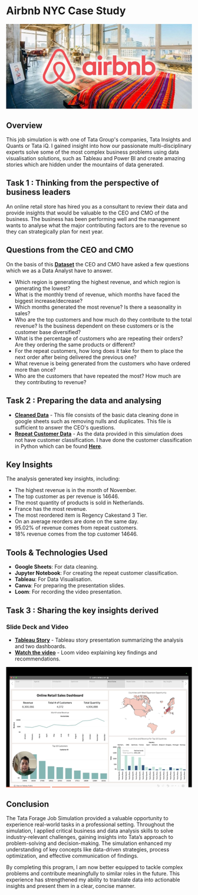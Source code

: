# Airbnb NYC Case Study

![Content cannot be displayed for some reason](https://github.com/Karanarora274/Airbnb-NYC-Case-Study/blob/main/temp/W67fmQo.jpg)

## Overview

This job simulation is with one of Tata Group's companies, Tata Insights and Quants or Tata iQ. I gained insight into how our passionate multi-disciplinary experts solve some of the most complex business problems using data visualisation solutions, such as Tableau and Power BI and create amazing stories which are hidden under the mountains of data generated. 

## Task 1 : Thinking from the perspective of business leaders

An online retail store has hired you as a consultant to review their data and provide insights that would be valuable to the CEO and CMO of the business. The business has been performing well and the management wants to analyse what the major contributing factors are to the revenue so they can strategically plan for next year.

## Questions from the CEO and CMO

On the basis of this [**Dataset**](https://docs.google.com/spreadsheets/d/1OnFXDcydpqhSUbFt6XYV1ebClkvexNe2FcqJjwbs6FA/edit?usp=sharing) the CEO and CMO have asked a few questions which we as a Data Analyst have to answer.

- Which region is generating the highest revenue, and which region is generating the lowest?
- What is the monthly trend of revenue, which months have faced the biggest increase/decrease?
- Which months generated the most revenue? Is there a seasonality in sales?
- Who are the top customers and how much do they contribute to the total revenue? Is the business dependent on these customers or is the customer base diversified?
- What is the percentage of customers who are repeating their orders? Are they ordering the same products or different?
- For the repeat customers, how long does it take for them to place the next order after being delivered the previous one?
- What revenue is being generated from the customers who have ordered more than once?
- Who are the customers that have repeated the most? How much are they contributing to revenue?

## Task 2 : Preparing the data and analysing

- [**Cleaned Data**](https://docs.google.com/spreadsheets/d/1lmp3iSW8OC9Hkw89tKKwiSGD65tlvWLL67f3211cqPw/edit?usp=sharing) - This file consists of the basic data cleaning done in google sheets such as removing nulls and duplicates. This file is sufficient to answer the CEO's questions.
- [**Repeat Customer Data**](https://docs.google.com/spreadsheets/d/19XEK8iDI__eNNuraz3JhjCBHrrRHeAMzeWy5ZCpGVwY/edit?usp=sharing) - As the data provided in this simulation does not have customer classification. I have done the customer classification in Python which can be found [**Here**](https://github.com/Karanarora274/Tata-Data-Analysis-and-Visualisation/blob/main/Tata%20Forage.ipynb).

## Key Insights

The analysis generated key insights, including:
- The highest revenue is in the month of November.
- The top customer as per revenue is 14646.
- The most quantity of products is sold in Netherlands.
- France has the most revenue.
- The most reordered item is Regency Cakestand 3 Tier.
- On an average reorders are done on the same day.
- 95.02% of revenue comes from repeat customers.
- 18% revenue comes from the top customer 14646.

## Tools & Technologies Used

- **Google Sheets**: For data cleaning.
- **Jupyter Notebook**: For creating the repeat customer classification.
- **Tableau**: For Data Visualisation.
- **Canva**: For preparing the presentation slides.
- **Loom**: For recording the video presentation.

## Task 3 : Sharing the key insights derived

### Slide Deck and Video

- [**Tableau Story**](https://public.tableau.com/app/profile/karan.arora8884/viz/Tata_17297407134300/Story1?publish=yes) - Tableau story presentation summarizing the analysis and two dashboards.
- [**Watch the video**](https://www.loom.com/share/2d9168cfa9fa4c4da09baf219a09b1c4?sid=4c640465-4b25-440f-b85d-89eb8e3acfc5) - Loom video explaining key findings and recommendations.

[![Content cannot be displayed for some reason](https://github.com/Karanarora274/Tata-Data-Analysis-and-Visualisation/blob/main/images/Screenshot%202024-10-24%20at%2010.54.43.png)](https://www.loom.com/share/2d9168cfa9fa4c4da09baf219a09b1c4?sid=4c640465-4b25-440f-b85d-89eb8e3acfc5)

## Conclusion

The Tata Forage Job Simulation provided a valuable opportunity to experience real-world tasks in a professional setting. Throughout the simulation, I applied critical business and data analysis skills to solve industry-relevant challenges, gaining insights into Tata’s approach to problem-solving and decision-making. The simulation enhanced my understanding of key concepts like data-driven strategies, process optimization, and effective communication of findings.

By completing this program, I am now better equipped to tackle complex problems and contribute meaningfully to similar roles in the future. This experience has strengthened my ability to translate data into actionable insights and present them in a clear, concise manner.

  

  
